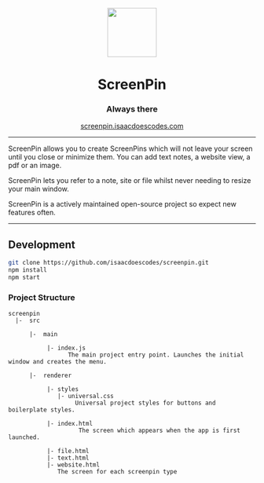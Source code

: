 <p align="center">
<img src="https://github.com/isaacdoescodes/screenpin/blob/main/icon.png?raw=true" width="100"/>
  </p>

<h1 align="center">ScreenPin</h1>
<h3 align="center">Always there</h3>

<p align="center">
<a href="https://screenpin.isaacdoescodes.com">screenpin.isaacdoescodes.com</a>
  </p>

---

ScreenPin allows you to create ScreenPins which will not leave your screen until you close or minimize them. You can add text notes, a website view, a pdf or an image.

ScreenPin lets you refer to a note, site or file whilst never needing to resize your main window.

ScreenPin is a actively maintained open-source project so expect new features often.

---

## Development

```bash
git clone https://github.com/isaacdoescodes/screenpin.git
npm install
npm start
```

### Project Structure

```
screenpin
  |-  src

      |-  main

           |- index.js
                 The main project entry point. Launches the initial window and creates the menu.
       
      |-  renderer

           |- styles
              |- universal.css
                   Universal project styles for buttons and boilerplate styles.
           
           |- index.html
                    The screen which appears when the app is first launched.
       
           |- file.html
           |- text.html
           |- website.html    
              The screen for each screenpin type

      
      
```
